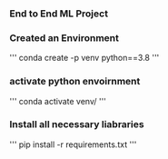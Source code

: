 ### End to End ML Project

### Created an Environment
'''
conda create -p venv python==3.8
'''
### activate python envoirnment
'''
conda activate venv/
'''
### Install all necessary liabraries
'''
pip install -r requirements.txt
'''

